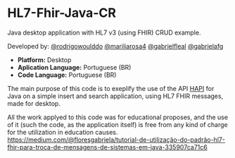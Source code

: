 # HL7-Fhir-Java-CR
Java desktop application with HL7 v3 (using FHIR) CRUD example.

Developed by:
[@rodrigowoulddo](https://github.com/rodrigowoulddo)
[@mariliarosa4](https://github.com/mariliarosa4)
[@gabrielfleal](https://github.com/gabrielfleal)
[@gabrielafg](https://github.com/gabrielafg)

* **Platform:** Desktop
* **Aplication Language:** Portuguese (BR)
* **Code Language:** Portuguese (BR)

The main purpose of this code is to exeplify the use of the API [HAPI](http://hapifhir.io/) for Java on a simple insert and search application, using HL7 FHIR messages, made for desktop.

All the work applyed to this code was for educational proposes, and the use of it (such the code, as the application itself) is free from any kind of charge for the utilization in education causes.
https://medium.com/@floresgabriela/tutorial-de-utilização-do-padrão-hl7-fhir-para-troca-de-mensagens-de-sistemas-em-java-335907ca71c6
